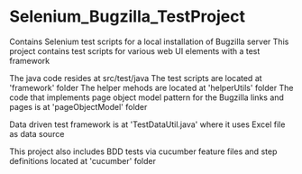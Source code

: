 # Selenium_Bugzilla_TestProject
Contains Selenium test scripts for a local installation of Bugzilla server
This project contains test scripts for various web UI elements with a test framework

The java code resides at src/test/java
The test scripts are located at 'framework' folder
The helper mehods are located at 'helperUtils' folder
The code that implements page object model pattern for the Bugzilla links and pages is at 'pageObjectModel' folder

Data driven test framework is at 'TestDataUtil.java' where it uses Excel file as data source

This project also includes BDD tests via cucumber feature files and step definitions located at 'cucumber' folder
